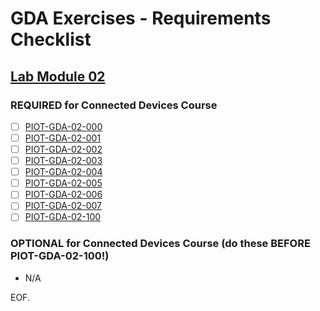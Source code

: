 # GDA Exercises - Requirements Checklist

## [Lab Module 02](https://github.com/orgs/programming-the-iot/projects/1#column-9974938)

### REQUIRED for Connected Devices Course
- [ ] [PIOT-GDA-02-000](https://github.com/programming-the-iot/book-exercise-tasks/issues/39)
- [ ] [PIOT-GDA-02-001](https://github.com/programming-the-iot/book-exercise-tasks/issues/49)
- [ ] [PIOT-GDA-02-002](https://github.com/programming-the-iot/book-exercise-tasks/issues/48)
- [ ] [PIOT-GDA-02-003](https://github.com/programming-the-iot/book-exercise-tasks/issues/45)
- [ ] [PIOT-GDA-02-004](https://github.com/programming-the-iot/book-exercise-tasks/issues/69)
- [ ] [PIOT-GDA-02-005](https://github.com/programming-the-iot/book-exercise-tasks/issues/47)
- [ ] [PIOT-GDA-02-006](https://github.com/programming-the-iot/book-exercise-tasks/issues/46)
- [ ] [PIOT-GDA-02-007](https://github.com/programming-the-iot/book-exercise-tasks/issues/44)
- [ ] [PIOT-GDA-02-100](https://github.com/programming-the-iot/book-exercise-tasks/issues/37)

### OPTIONAL for Connected Devices Course (do these BEFORE PIOT-GDA-02-100!)
- N/A

EOF.
